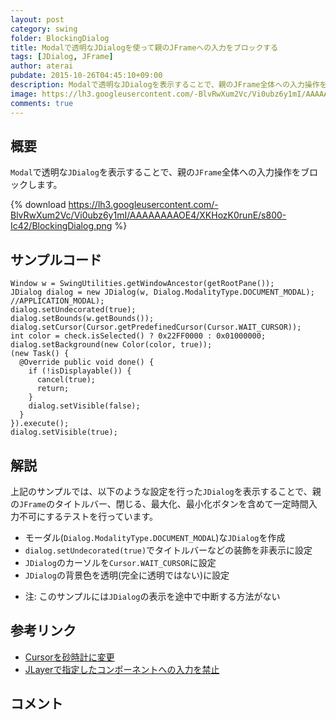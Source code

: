 ```yaml
---
layout: post
category: swing
folder: BlockingDialog
title: Modalで透明なJDialogを使って親のJFrameへの入力をブロックする
tags: [JDialog, JFrame]
author: aterai
pubdate: 2015-10-26T04:45:10+09:00
description: Modalで透明なJDialogを表示することで、親のJFrame全体への入力操作をブロックします。
image: https://lh3.googleusercontent.com/-BlvRwXum2Vc/Vi0ubz6y1mI/AAAAAAAAOE4/XKHozK0runE/s800-Ic42/BlockingDialog.png
comments: true
---
```

## 概要
`Modal`で透明な`JDialog`を表示することで、親の`JFrame`全体への入力操作をブロックします。

{% download https://lh3.googleusercontent.com/-BlvRwXum2Vc/Vi0ubz6y1mI/AAAAAAAAOE4/XKHozK0runE/s800-Ic42/BlockingDialog.png %}

## サンプルコード
<pre class="prettyprint"><code>Window w = SwingUtilities.getWindowAncestor(getRootPane());
JDialog dialog = new JDialog(w, Dialog.ModalityType.DOCUMENT_MODAL); //APPLICATION_MODAL);
dialog.setUndecorated(true);
dialog.setBounds(w.getBounds());
dialog.setCursor(Cursor.getPredefinedCursor(Cursor.WAIT_CURSOR));
int color = check.isSelected() ? 0x22FF0000 : 0x01000000;
dialog.setBackground(new Color(color, true));
(new Task() {
  @Override public void done() {
    if (!isDisplayable()) {
      cancel(true);
      return;
    }
    dialog.setVisible(false);
  }
}).execute();
dialog.setVisible(true);
</code></pre>

## 解説
上記のサンプルでは、以下のような設定を行った`JDialog`を表示することで、親の`JFrame`のタイトルバー、閉じる、最大化、最小化ボタンを含めて一定時間入力不可にするテストを行っています。

- モーダル(`Dialog.ModalityType.DOCUMENT_MODAL`)な`JDialog`を作成
- `dialog.setUndecorated(true)`でタイトルバーなどの装飾を非表示に設定
- `JDialog`のカーソルを`Cursor.WAIT_CURSOR`に設定
- `JDialog`の背景色を透明(完全に透明ではない)に設定

<!-- dummy comment line for breaking list -->

- 注: このサンプルには`JDialog`の表示を途中で中断する方法がない

<!-- dummy comment line for breaking list -->

## 参考リンク
- [Cursorを砂時計に変更](http://ateraimemo.com/Swing/WaitCursor.html)
- [JLayerで指定したコンポーネントへの入力を禁止](http://ateraimemo.com/Swing/DisableInputLayer.html)

<!-- dummy comment line for breaking list -->

## コメント
